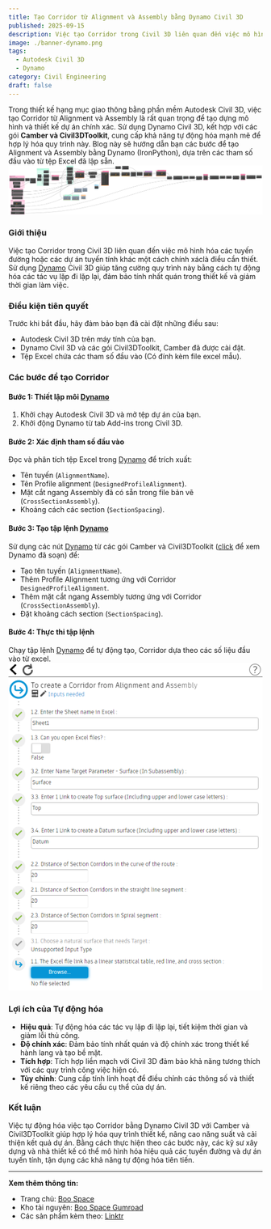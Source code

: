 ```yaml
---
title: Tạo Corridor từ Alignment và Assembly bằng Dynamo Civil 3D
published: 2025-09-15
description: Việc tạo Corridor trong Civil 3D liên quan đến việc mô hình hóa các tuyến đường hoặc các dự án tuyến tính khác một cách chính xác là điều cần thiết. Sử dụng Dynamo Civil 3D giúp tăng cường quy trình này bằng cách tự động hóa các tác vụ lặp đi lặp lại, đảm bảo tính nhất quán trong thiết kế và giảm thời gian làm việc.
image: ./banner-dynamo.png
tags:
  - Autodesk Civil 3D
  - Dynamo
category: Civil Engineering
draft: false
---
```


Trong thiết kế hạng mục giao thông bằng phần mềm Autodesk Civil 3D, việc tạo Corridor từ Alignment và Assembly là rất quan trọng để tạo dựng mô hình và thiết kế dự án chính xác. Sử dụng Dynamo Civil 3D, kết hợp với các gói **Camber và Civil3DToolkit**, cung cấp khả năng tự động hóa mạnh mẽ để hợp lý hóa quy trình này. Blog này sẽ hướng dẫn bạn các bước để tạo Alignment và Assembly bằng Dynamo (IronPython), dựa trên các tham số đầu vào từ tệp Excel đã lập sẵn.
![dynamo](./image1.png)

### Giới thiệu

Việc tạo Corridor trong Civil 3D liên quan đến việc mô hình hóa các tuyến đường hoặc các dự án tuyến tính khác một cách chính xáclà điều cần thiết. Sử dụng [Dynamo](https://boogu.gumroad.com/l/tocreateaCorridorfromAlignmentandAssembly?layout=profile) Civil 3D giúp tăng cường quy trình này bằng cách tự động hóa các tác vụ lặp đi lặp lại, đảm bảo tính nhất quán trong thiết kế và giảm thời gian làm việc.

### Điều kiện tiên quyết

Trước khi bắt đầu, hãy đảm bảo bạn đã cài đặt những điều sau:

- Autodesk Civil 3D trên máy tính của bạn.
- Dynamo Civil 3D và các gói Civil3DToolkit, Camber đã được cài đặt.
- Tệp Excel chứa các tham số đầu vào (Có đính kèm file excel mẫu).

### Các bước để tạo Corridor

#### Bước 1: Thiết lập môi [Dynamo](https://boogu.gumroad.com/l/tocreateaCorridorfromAlignmentandAssembly?layout=profile)

1. Khởi chạy Autodesk Civil 3D và mở tệp dự án của bạn.
2. Khởi động Dynamo từ tab Add-ins trong Civil 3D.

#### Bước 2: Xác định tham số đầu vào

Đọc và phân tích tệp Excel trong [Dynamo](https://boogu.gumroad.com/l/tocreateaCorridorfromAlignmentandAssembly?layout=profile) để trích xuất:

- Tên tuyến (`AlignmentName`).
- Tên Profile alignment (`DesignedProfileAlignment`).
- Mặt cắt ngang Assembly đã có sẵn trong file bản vẽ (`CrossSectionAssembly`).
- Khoảng cách các section (`SectionSpacing`).

#### Bước 3: Tạo tập lệnh [Dynamo](https://boogu.gumroad.com/l/tocreateaCorridorfromAlignmentandAssembly?layout=profile)

Sử dụng các nút [Dynamo](https://boogu.gumroad.com/l/tocreateaCorridorfromAlignmentandAssembly?layout=profile) từ các gói Camber và Civil3DToolkit ([click](https://boogu.gumroad.com/l/tocreateaCorridorfromAlignmentandAssembly?layout=profile) để xem Dynamo đã soạn) để:

- Tạo tên tuyến (`AlignmentName`).
- Thêm Profile Alignment tương ứng với Corridor `DesignedProfileAlignment`.
- Thêm mặt cắt ngang Assembly tương ứng với Corridor (`CrossSectionAssembly`).
- Đặt khoảng cách section (`SectionSpacing`).

#### Bước 4: Thực thi tập lệnh

Chạy tập lệnh [Dynamo](https://boogu.gumroad.com/l/tocreateaCorridorfromAlignmentandAssembly?layout=profile) để tự động tạo, Corridor dựa theo các số liệu đầu vào từ excel.
![dynamo](./image2.png)

### Lợi ích của Tự động hóa

- **Hiệu quả**: Tự động hóa các tác vụ lặp đi lặp lại, tiết kiệm thời gian và giảm lỗi thủ công.
- **Độ chính xác**: Đảm bảo tính nhất quán và độ chính xác trong thiết kế hành lang và tạo bề mặt.
- **Tích hợp**: Tích hợp liền mạch với Civil 3D đảm bảo khả năng tương thích với các quy trình công việc hiện có.
- **Tùy chỉnh**: Cung cấp tính linh hoạt để điều chỉnh các thông số và thiết kế riêng theo các yêu cầu cụ thể của dự án.

### Kết luận

Việc tự động hóa việc tạo Corridor bằng Dynamo Civil 3D với Camber và Civil3DToolkit giúp hợp lý hóa quy trình thiết kế, nâng cao năng suất và cải thiện kết quả dự án. Bằng cách thực hiện theo các bước này, các kỹ sư xây dựng và nhà thiết kế có thể mô hình hóa hiệu quả các tuyến đường và dự án tuyến tính, tận dụng các khả năng tự động hóa tiên tiến.

---

**Xem thêm thông tin:**

- Trang chủ: [Boo Space](https://boospace.tech)
- Kho tài nguyên: [Boo Space Gumroad](https://boospace.gumroad.com)
- Các sản phẩm kèm theo: [Linktr](https://linktr.ee/boospace)